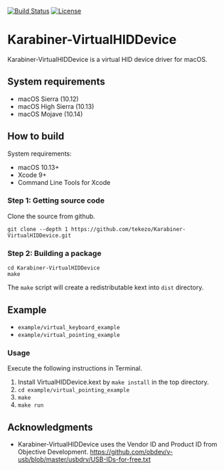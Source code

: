[![Build Status](https://travis-ci.org/tekezo/Karabiner-VirtualHIDDevice.svg?branch=master)](https://travis-ci.org/tekezo/Karabiner-VirtualHIDDevice)
[![License](https://img.shields.io/badge/license-Public%20Domain-blue.svg)](https://github.com/tekezo/Karabiner-VirtualHIDDevice/blob/master/LICENSE.md)

# Karabiner-VirtualHIDDevice

Karabiner-VirtualHIDDevice is a virtual HID device driver for macOS.

## System requirements

- macOS Sierra (10.12)
- macOS High Sierra (10.13)
- macOS Mojave (10.14)

## How to build

System requirements:

- macOS 10.13+
- Xcode 9+
- Command Line Tools for Xcode

### Step 1: Getting source code

Clone the source from github.

```shell
git clone --depth 1 https://github.com/tekezo/Karabiner-VirtualHIDDevice.git
```

### Step 2: Building a package

```shell
cd Karabiner-VirtualHIDDevice
make
```

The `make` script will create a redistributable kext into `dist` directory.

## Example

- `example/virtual_keyboard_example`
- `example/virtual_pointing_example`

### Usage

Execute the following instructions in Terminal.

1. Install VirtualHIDDevice.kext by `make install` in the top directory.
2. `cd example/virtual_pointing_example`
3. `make`
4. `make run`

## Acknowledgments

- Karabiner-VirtualHIDDevice uses the Vendor ID and Product ID from Objective Development.
  <https://github.com/obdev/v-usb/blob/master/usbdrv/USB-IDs-for-free.txt>
